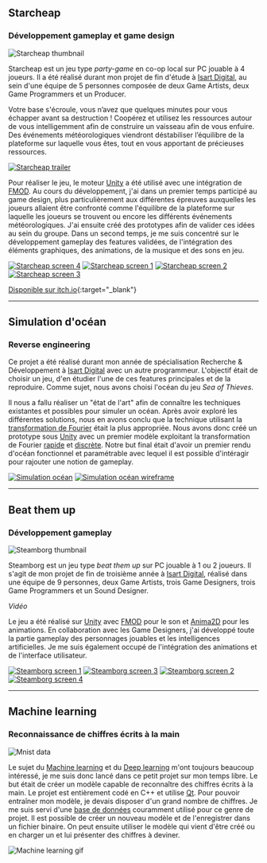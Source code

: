 ## Starcheap
### Développement gameplay et game design

![Starcheap thumbnail](assets/images/Starcheap_Cover.jpg)

Starcheap est un jeu type *party-game* en co-op local sur PC jouable à 4 joueurs.
Il a été réalisé durant mon projet de fin d'étude à [Isart Digital](https://www.isart.fr/), au sein d'une équipe de 5 personnes composée de deux Game Artists, deux Game Programmers et un Producer.

Votre base s'écroule, vous n’avez que quelques minutes pour vous échapper avant sa destruction !
Coopérez et utilisez les ressources autour de vous intelligemment afin de construire un vaisseau afin de vous enfuire.
Des événements météorologiques viendront déstabiliser l’équilibre de la plateforme sur laquelle vous êtes, tout en vous apportant de précieuses ressources.

[![Starcheap trailer](assets/images/Starcheap_Thumbnail.jpg)](assets/videos/StarcheapTrailer.mp4)

Pour réaliser le jeu, le moteur [Unity](https://unity.com/) a été utilisé avec une intégration de [FMOD](https://www.fmod.com/).
Au cours du développement, j'ai dans un premier temps participé au game design, plus particulièrement aux différentes épreuves auxquelles les joueurs allaient être confronté comme l'équilibre de la plateforme sur laquelle les joueurs se trouvent ou encore les différents événements météorologiques. J'ai ensuite créé des prototypes afin de valider ces idées au sein du groupe.
Dans un second temps, je me suis concentré sur le développement gameplay des features validées, de l'intégration des éléments graphiques, des animations, de la musique et des sons en jeu.

[![Starcheap screen 4](assets/images/Screen4Starcheap.png)](assets/images/Screen4StarcheapLarge.png) [![Starcheap screen 1](assets/images/Screen1Starcheap.png)](assets/images/Screen1StarcheapLarge.png) [![Starcheap screen 2](assets/images/Screen2Starcheap.png)](assets/images/Screen2StarcheapLarge.png) [![Starcheap screen 3](assets/images/Screen3Starcheap.png)](assets/images/Screen3StarcheapLarge.png)

[Disponible sur itch.io](https://isart-digital.itch.io/starcheap){:target="_blank"}

* * *

## Simulation d'océan
### Reverse engineering

Ce projet a été réalisé durant mon année de spécialisation Recherche & Développement à [Isart Digital](https://www.isart.fr/) avec un autre programmeur.
L'objectif était de choisir un jeu, d'en étudier l'une de ces features principales et de la reproduire.
Comme sujet, nous avons choisi l'océan du jeu *Sea of Thieves*.

Il nous a fallu réaliser un "état de l'art" afin de connaître les techniques existantes et possibles pour simuler un océan.
Après avoir exploré les différentes solutions, nous en avons conclu que la technique utilisant la [transformation de Fourier](https://fr.wikipedia.org/wiki/Transformation_de_Fourier) était la plus appropriée.
Nous avons donc créé un prototype sous [Unity](https://unity.com/) avec un premier modèle exploitant la transformation de Fourier [rapide](https://fr.wikipedia.org/wiki/Transformation_de_Fourier_rapide) et [discrète](https://fr.wikipedia.org/wiki/Transformation_de_Fourier_discr%C3%A8te).
Notre but final était d'avoir un premier rendu d'océan fonctionnel et paramétrable avec lequel il est possible d'intéragir pour rajouter une notion de gameplay.

[![Simulation océan](assets/images/OceanSimulation_Thumbnail.jpg)](assets/videos/OceanSimulation.mp4) [![Simulation océan wireframe](assets/images/OceanSimulationWireframe_Thumbnail.jpg)](assets/videos/OceanSimulationWireframe.mp4)

* * *

## Beat them up
### Développement gameplay

![Steamborg thumbnail](assets/images/Steamborg_Cover.JPG)

Steamborg est un jeu type *beat them up* sur PC jouable à 1 ou 2 joueurs.
Il s'agit de mon projet de fin de troisième année à [Isart Digital](https://www.isart.fr/), réalisé dans une équipe de 9 personnes, deux Game Artists, trois Game Designers, trois Game Programmers et un Sound Designer.

*Vidéo*

Le jeu a été réalisé sur [Unity](https://unity.com/) avec [FMOD](https://www.fmod.com/) pour le son et [Anima2D](https://assetstore.unity.com/packages/essentials/unity-anima2d-79840) pour les animations.
En collaboration avec les Game Designers, j'ai développé toute la partie gameplay des personnages jouables et les intelligences artificielles. Je me suis également occupé de l'intégration des animations et de l'interface utilisateur.

[![Steamborg screen 1](assets/images/Screen1Steamborg.png)](assets/images/Screen1SteamborgLarge.png) [![Steamborg screen 3](assets/images/Screen3Steamborg.png)](assets/images/Screen3SteamborgLarge.png) [![Steamborg screen 2](assets/images/Screen2Steamborg.png)](assets/images/Screen2SteamborgLarge.png) [![Steamborg screen 4](assets/images/Screen4Steamborg.png)](assets/images/Screen4SteamborgLarge.png)

* * *

## Machine learning
### Reconnaissance de chiffres écrits à la main

![Mnist data](assets/images/mnist.jpeg)

Le sujet du [Machine learning](https://fr.wikipedia.org/wiki/Apprentissage_automatique) et du [Deep learning](https://fr.wikipedia.org/wiki/Apprentissage_profond) m'ont toujours beaucoup intéressé, je me suis donc lancé dans ce petit projet sur mon temps libre. Le but était de créer un modèle capable de reconnaître des chiffres écrits à la main. Le projet est entièrement codé en C++ et utilise [Qt](https://www.qt.io/).
Pour pouvoir entraîner mon modèle, je devais disposer d'un grand nombre de chiffres. Je me suis servi d'une [base de données](http://yann.lecun.com/exdb/mnist/) couramment utilisé pour ce genre de projet.
Il est possible de créer un nouveau modèle et de l'enregistrer dans un fichier binaire. On peut ensuite utiliser le modèle qui vient d'être créé ou en charger un et lui présenter des chiffres à deviner.

![Machine learning gif](assets/gifs/Mia.gif)
